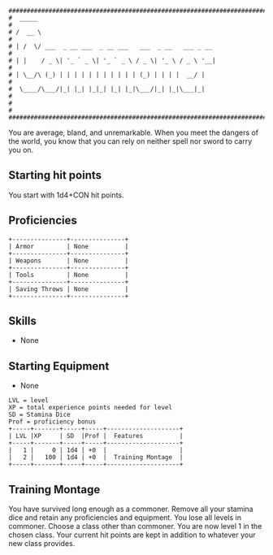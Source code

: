 ```
################################################################################
#  _____                                                                       #
# /  __ \                                                                      #
# | /  \/ ___  _ __ ___  _ __ ___   ___  _ __   ___ _ __                       #
# | |    / _ \| '_ ` _ \| '_ ` _ \ / _ \| '_ \ / _ \ '__|                      #
# | \__/\ (_) | | | | | | | | | | | (_) | | | |  __/ |                         #
#  \____/\___/|_| |_| |_|_| |_| |_|\___/|_| |_|\___|_|                         #
#                                                                              #
################################################################################
```
You are average, bland, and unremarkable. When you meet the dangers of the
world, you know that you can rely on neither spell nor sword to carry you on.

## Starting hit points
You start with 1d4+CON hit points.

## Proficiencies
```
+---------------+---------------+
| Armor         | None          |
+---------------+---------------+
| Weapons       | None          |
+---------------+---------------+
| Tools         | None          |
+---------------+---------------+
| Saving Throws | None          |
+---------------+---------------+
```

## Skills
- None

## Starting Equipment
- None

```
LVL = level
XP = total experience points needed for level
SD = Stamina Dice
Prof = proficiency bonus
+-----+-------+-----+-----+--------------------+
| LVL |XP     | SD  |Prof |  Features          |
+-----+-------+-----+-----+--------------------+
|   1 |     0 | 1d4 | +0  |                    |
|   2 |   100 | 1d4 | +0  |  Training Montage  |
+-----+-------+-----+-----+--------------------+
```

## Training Montage
You have survived long enough as a commoner. Remove all your stamina dice and 
retain any proficiencies and equipment. You lose all levels in commoner. Choose 
a class other than commoner. You are now level 1 in the chosen class. Your 
current hit points are kept in addition to whatever your new class provides.